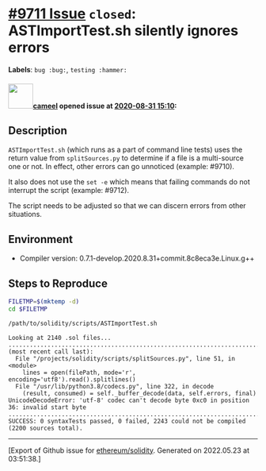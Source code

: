 # [\#9711 Issue](https://github.com/ethereum/solidity/issues/9711) `closed`: ASTImportTest.sh silently ignores errors
**Labels**: `bug :bug:`, `testing :hammer:`


#### <img src="https://avatars.githubusercontent.com/u/137030?v=4" width="50">[cameel](https://github.com/cameel) opened issue at [2020-08-31 15:10](https://github.com/ethereum/solidity/issues/9711):

## Description
`ASTImportTest.sh` (which runs as a part of command line tests) uses the return value from `splitSources.py` to determine if a file is a multi-source one or not. In effect, other errors can go unnoticed (example: #9710).

It also does not use the `set -e` which means that failing commands do not interrupt the script (example: #9712).

The script needs to be adjusted so that we can discern errors from other situations.

## Environment

- Compiler version: 0.7.1-develop.2020.8.31+commit.8c8eca3e.Linux.g++

## Steps to Reproduce
```bash
FILETMP=$(mktemp -d)
cd $FILETMP

/path/to/solidity/scripts/ASTImportTest.sh
```
```
Looking at 2140 .sol files...
..........................................................................................................................................................................................................................................................................................................................................................................................................................................................................................................................................................................................................................................................................................................................................................................................................................................................................................................................................................................................................................................................................................................................................................................................................................................................................................................................................................................................................................................................................................................................................................................................Traceback (most recent call last):
  File "/projects/solidity/scripts/splitSources.py", line 51, in <module>
    lines = open(filePath, mode='r', encoding='utf8').read().splitlines()
  File "/usr/lib/python3.8/codecs.py", line 322, in decode
    (result, consumed) = self._buffer_decode(data, self.errors, final)
UnicodeDecodeError: 'utf-8' codec can't decode byte 0xc0 in position 36: invalid start byte
.............................................................................................................................................................................................................................................................................................................................................................................................................................................................................................................................................................................................................................................................................
SUCCESS: 0 syntaxTests passed, 0 failed, 2243 could not be compiled (2200 sources total).
```




-------------------------------------------------------------------------------



[Export of Github issue for [ethereum/solidity](https://github.com/ethereum/solidity). Generated on 2022.05.23 at 03:51:38.]

